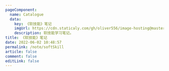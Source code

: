 ```yaml
---
pageComponent:
  name: Catalogue
  data:
    key: 《软技能》笔记
    imgUrl: https://cdn.staticaly.com/gh/oliver556/image-hosting@master/table-of-contents/specification.61te6v7nuzs0.webp
    description: 软技能学习笔记。
title: 《软技能》笔记
date: 2022-06-02 10:48:57
permalink: /note/softSkill
article: false
comment: false
editLink: false
---
```


